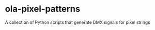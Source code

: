 ola-pixel-patterns
==================

A collection of Python scripts that generate DMX signals for pixel strings
